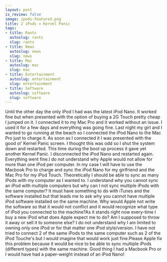 ```yaml
--- 
layout: post
is_review: false
image: ipods-featured.png
title: 2 iPods = Kernel Panic
tags: 
- title: Rants
  autoslug: rants
  slug: rants
- title: News
  autoslug: news
  slug: news
- title: Mac
  autoslug: mac
  slug: mac
- title: Entertainment
  autoslug: entertainment
  slug: entertainment
- title: Software
  autoslug: software
  slug: software
---
```

Until the other day the only iPod I had was the latest iPod Nano.  It worked fine but when presented with the option of buying a 2G Touch pretty cheap I jumped on it.  I connected it to my Mac Pro and it worked without an issue.  I used it for a few days and everything was going fine.  Last night my girl and I wanted to go running at the beach so I connected the iPod Nano to the Mac Pro just to charge it.  As soon as I connected it I was presented with the good ol' Kernel Panic screen.  I thought this was odd so I shut the system down and restarted.  This time during the boot up process it gave yet another Kernel Panic.  I disconnected the iPod Nano and restarted again.  Everything went fine.I do not understand why Apple would not allow for more than one iPod per computer.  In my case I will have to use the Macbook Pro to charge and sync the iPod Nano for my girlfriend and the Mac Pro for my iPod Touch.  Theoretically I should be able to sync as many iPods with my computer as I wanted to.  I understand why you cannot sync an iPod with multiple computers but why can I not sync multiple iPods with the same computer?  It must have something to do with iTunes and the software installed but that leads me to ask why you cannot have multiple iPod software installed on the same machine.  Why would Apple not write the software so that it would not conflict and it would recognize what type of iPod you connected to the machine?As it stands right now every-time I buy a new iPod what does Apple expect me to do?  Am I supposed to throw it away or sell it to someone else?  I do not understand why I am limited to owning only one iPod or for that matter one iPod style/version.  I have not tried to connect 2 of the same iPods to the same computer such as 2 of the iPod Touche's but I would imagine that would work just fine.Please Apple fix this problem because it would be nice to be able to sync multiple iPods (different types) with the same machine.  Good thing I had a Macbook Pro or I would have had a paper-weight instead of an iPod Nano!
